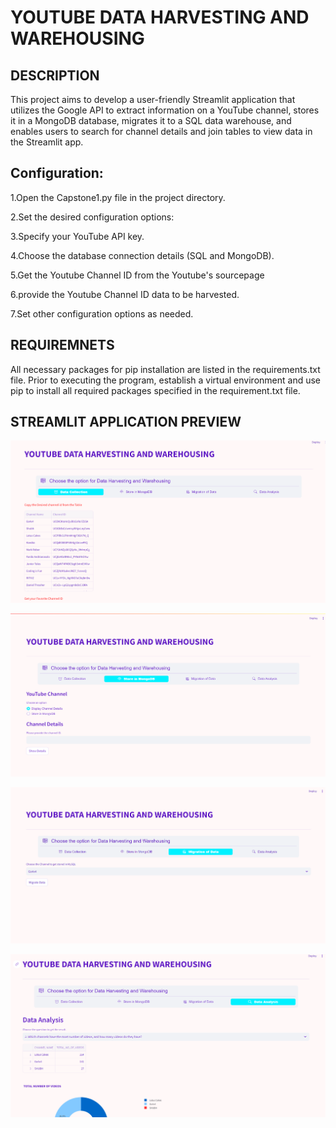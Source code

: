 # YOUTUBE DATA HARVESTING AND WAREHOUSING #

## DESCRIPTION ##
This project aims to develop a user-friendly Streamlit application that utilizes the Google API to extract information on a YouTube channel, stores it in a MongoDB database, migrates it to a SQL data warehouse, and enables users to search for channel details and join tables to view data in the Streamlit app.

## Configuration: ##

1.Open the Capstone1.py file in the project directory.

2.Set the desired configuration options:

3.Specify your YouTube API key.

4.Choose the database connection details (SQL and MongoDB).

5.Get the Youtube Channel ID from the Youtube's sourcepage

6.provide the Youtube Channel ID data to be harvested.

7.Set other configuration options as needed.

## REQUIREMNETS ##
All necessary packages for pip installation are listed in the requirements.txt file. Prior to executing the program, establish a virtual environment and use pip to install all required packages specified in the requirement.txt file.

## STREAMLIT APPLICATION PREVIEW ##
![alt text](image.png)

![alt text](image-1.png)

![alt text](image-2.png)

![alt text](image-3.png)








